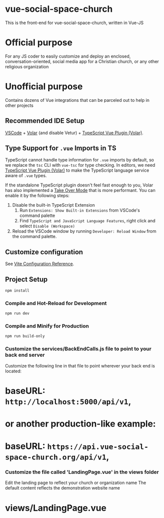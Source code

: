 # vue-social-space-church

This is the front-end for vue-social-space-church, written in Vue-JS

# Official purpose 

For any JS coder to easily customize and deploy an enclosed, conversation-oriented, social media app for a Christian church, or any other religious organization

# Unofficial purpose 

Contains dozens of Vue integrations that can be parceled out to help in other projects

## Recommended IDE Setup

[VSCode](https://code.visualstudio.com/) + [Volar](https://marketplace.visualstudio.com/items?itemName=Vue.volar) (and disable Vetur) + [TypeScript Vue Plugin (Volar)](https://marketplace.visualstudio.com/items?itemName=Vue.vscode-typescript-vue-plugin).

## Type Support for `.vue` Imports in TS

TypeScript cannot handle type information for `.vue` imports by default, so we replace the `tsc` CLI with `vue-tsc` for type checking. In editors, we need [TypeScript Vue Plugin (Volar)](https://marketplace.visualstudio.com/items?itemName=Vue.vscode-typescript-vue-plugin) to make the TypeScript language service aware of `.vue` types.

If the standalone TypeScript plugin doesn't feel fast enough to you, Volar has also implemented a [Take Over Mode](https://github.com/johnsoncodehk/volar/discussions/471#discussioncomment-1361669) that is more performant. You can enable it by the following steps:

1. Disable the built-in TypeScript Extension
    1) Run `Extensions: Show Built-in Extensions` from VSCode's command palette
    2) Find `TypeScript and JavaScript Language Features`, right click and select `Disable (Workspace)`
2. Reload the VSCode window by running `Developer: Reload Window` from the command palette.

## Customize configuration

See [Vite Configuration Reference](https://vitejs.dev/config/).

## Project Setup

```sh
npm install
```

### Compile and Hot-Reload for Development

```sh
npm run dev
```

### Compile and Minify for Production

```sh
npm run build-only
```

### Customize the services/BackEndCalls.js file to point to your back end server

Customize the following line in that file to point wherever your back end is located:
# baseURL: `http://localhost:5000/api/v1`,
# or another production-like example: 
# baseURL: `https://api.vue-social-space-church.org/api/v1`, 


### Customize the file called 'LandingPage.vue' in the views folder 
Edit the landing page to reflect your church or organization name
The default content reflects the demonstration website name
# views/LandingPage.vue   
